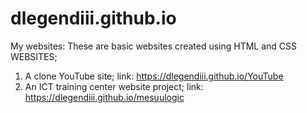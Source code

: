 # dlegendiii.github.io
My websites:
These are basic websites created using HTML and CSS
WEBSITES;
1. A clone YouTube site; link: https://dlegendiii.github.io/YouTube
2. An ICT training center website project; link:  https://dlegendiii.github.io/mesuulogic
